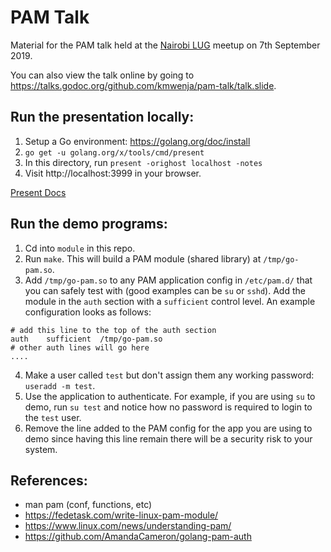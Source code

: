 PAM Talk
========

Material for the PAM talk held at the [Nairobi LUG](https://groups.google.com/forum/#!forum/nairobi-gnu) meetup on 7th September 2019.

You can also view the talk online by going to https://talks.godoc.org/github.com/kmwenja/pam-talk/talk.slide.

Run the presentation locally:
-----------------------------

1. Setup a Go environment: https://golang.org/doc/install
2. `go get -u golang.org/x/tools/cmd/present`
3. In this directory, run `present -orighost localhost -notes`
4. Visit http://localhost:3999 in your browser.

[Present Docs](https://godoc.org/golang.org/x/tools/cmd/present)

Run the demo programs:
----------------------

1. Cd into `module` in this repo.
2. Run `make`. This will build a PAM module (shared library) at `/tmp/go-pam.so`.
3. Add `/tmp/go-pam.so` to any PAM application config in `/etc/pam.d/` that you can safely test with (good examples can be `su` or `sshd`). Add the module in the `auth` section with a `sufficient` control level. An example configuration looks as follows:

```
# add this line to the top of the auth section
auth    sufficient  /tmp/go-pam.so
# other auth lines will go here
....
```

4. Make a user called `test` but don't assign them any working password: `useradd -m test`.
5. Use the application to authenticate. For example, if you are using `su` to demo, run `su test` and notice how no password is required to login to the `test` user.
6. Remove the line added to the PAM config for the app you are using to demo since having this line remain there will be a security risk to your system.


References:
-----------

- man pam (conf, functions, etc)
- https://fedetask.com/write-linux-pam-module/
- https://www.linux.com/news/understanding-pam/
- https://github.com/AmandaCameron/golang-pam-auth
